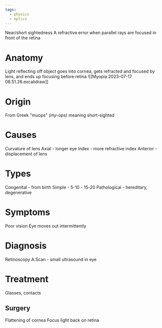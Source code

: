 ```yaml
---
tags:
  - physics
  - optics
---
```

Near/short sightedness
A refractive error when parallel rays are focused in front of the retina
# Anatomy
Light reflecting off object goes into cornea, gets refracted and focused by lens, and ends up focusing before retina
![[Myopia 2023-07-17 08.51.26.excalidraw]]
# Origin
From Greek "muops" *(my-ops)* meaning short-sighted
# Causes
Curvature of lens
Axial - longer eye
Index - more refractive index
Anterior - displacement of lens
# Types
Congenital - from birth
Simple - 5-10 - 15-20
Pathological - hereditary, degenerative
# Symptoms
Poor vision
Eye moves out intermittently
# Diagnosis
Retinoscopy
A.Scan - small ultrasound in eye
# Treatment
Glasses, contacts
## Surgery
Flattening of cornea
Focus light back on retina